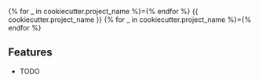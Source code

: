 {% for _ in cookiecutter.project_name %}={% endfor %}
{{ cookiecutter.project_name }}
{% for _ in cookiecutter.project_name %}={% endfor %}


Features
--------

* TODO

